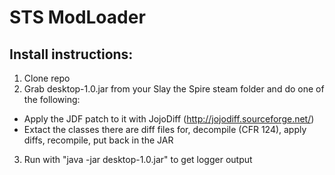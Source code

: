 # STS ModLoader #
## Install instructions: ##
1. Clone repo
2. Grab desktop-1.0.jar from your Slay the Spire steam folder and do one of the following:
  * Apply the JDF patch to it with JojoDiff (http://jojodiff.sourceforge.net/)
  * Extact the classes there are diff files for, decompile (CFR 124), apply diffs, recompile, put back in the JAR
3. Run with "java -jar desktop-1.0.jar" to get logger output
